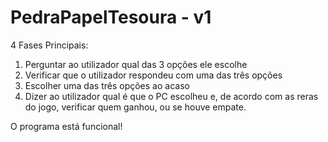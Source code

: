 # PedraPapelTesoura - v1
4 Fases Principais:

1. Perguntar ao utilizador qual das 3 opções ele escolhe
2. Verificar que o utilizador respondeu com uma das três opções
3. Escolher uma das três opções ao acaso
4. Dizer ao utilizador qual é que o PC escolheu e, de acordo com as reras do jogo, verificar quem ganhou, ou se houve empate.

O programa está funcional!
